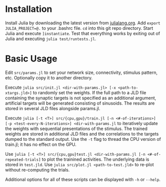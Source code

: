 # Installation #

Install Julia by downloading the latest version from
[julialang.org](https://julialang.org/).  Add `export JULIA_PROJECT=@.`
to your .bashrc file.  `cd` into this git repo directory.  Start Julia and
execute `]instantiate`.  Test that everything works by exiting out of
Julia and executing `julia test/runtests.jl`.

# Basic Usage #

Edit `src/params.jl` to set your network size, connectivity, stimulus
pattern, etc.  Optionally copy it to another directory.

Execute `julia src/init.jl <dir-with-params.jl> [-x <path-to-xtargs.jld>]`
to randomly set the weights.  If the full path to a JLD file containing
the synaptic targets is not specified as an additional argument, artificial
targets will be generated consisting of sinusoids.  The results are stored
in several JLD files alongside params.jl.

Execute `julia [-t <T>] src/{cpu,gpu}/train.jl [-n <#-of-iterations>]
[-p <test-every-N-iterations>] <dir-with-params.jl` to iteratively update
the weights with sequential presentations of the stimulus.  The trained
weights are stored in additional JLD files and the correlations to the
targets dumped to the standard output.  Use the `-t` flag to thread the
CPU version of train.jl; it has no effect on the GPU.

Use `julia [-t <T>] src/{cpu,gpu}test.jl <dir-with-params.jl [-n
<#-of-repeated-trials]` to plot the trainined activities.  The underlying
data is stored in `test.jld`.  Use `julia src/plot.jl <path-to-test.jld>`
to re-plot without re-computing the trials.

Additional options for all of these scripts can be displayed with `-h` or
`--help`.
